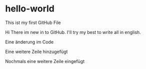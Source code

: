 # hello-world
This ist my first GitHub File

Hi There im new in to GitHub.
I'll try my best to write all in english.

Eine änderung im Code

Eine weitere Zeile hinzugefügt

Nochmals eine weitere Zeile eingefügt
